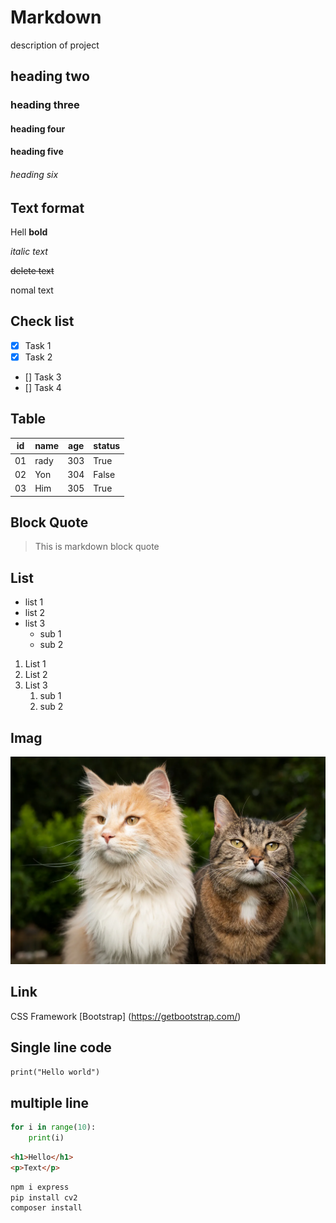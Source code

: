 # Markdown
description of project
## heading two
### heading three
#### heading four
#### heading five
###### heading six


## Text format

Hell **bold**

*italic text*

~~delete text~~

nomal text

## Check list
- [x] Task 1
- [x] Task 2
- [] Task 3
- [] Task 4

## Table
|id | name | age | status |
| --- | ---- | ----- | ---- |
| 01 | rady | 303 | True |
| 02 | Yon | 304 | False |
| 03 | Him | 305 | True |

## Block Quote
> This is markdown block quote

## List
- list 1
- list 2
- list 3
    - sub 1
    - sub 2

1. List 1
2. List 2
3. List 3
   1. sub 1
   2. sub 2

## Imag
![Dashboard](cat.webp)

## Link
CSS Framework [Bootstrap]
(https://getbootstrap.com/)

## Single line code
 `print("Hello world")`

## multiple line
```python
for i in range(10):
    print(i)
```
```html
<h1>Hello</h1>
<p>Text</p>
```
```bash
npm i express
pip install cv2
composer install
```